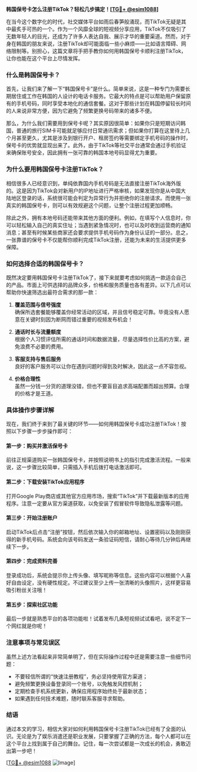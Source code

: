 **韩国保号卡怎么注册TikTok？轻松几步搞定！[[TG💪+ @esim1088](https://t.me/s/esim1088)]**

在当今这个数字化的时代，社交媒体平台如雨后春笋般涌现，而TikTok无疑是其中最炙手可热的一个。作为一个风靡全球的短视频分享应用，TikTok不仅吸引了无数年轻人的目光，还成为了许多人表达自我、展示才华的重要渠道。然而，对于身在韩国的朋友来说，注册TikTok却可能面临一些小麻烦——比如语言障碍、网络限制等。别担心，这篇文章将手把手教你如何用韩国保号卡顺利注册TikTok，让你也能在这个平台上尽情发挥。

### **什么是韩国保号卡？**

首先，让我们来了解一下“韩国保号卡”是什么。简单来说，这是一种专门为需要长期居住或工作在韩国的人设计的电话卡服务。它最大的特点是可以帮助用户保留原有的手机号码，同时享受本地化的通信套餐。这对于那些计划在韩国停留较长时间的人来说非常方便，因为它避免了频繁更换号码带来的诸多不便。

那么，为什么我们需要用到保号卡呢？其实原因很简单：如果你只是短期访问韩国，普通的旅行SIM卡可能就足够应付日常通讯需求；但如果你打算在这里待上几个月甚至更久，尤其是涉及到银行开户、租房签约等需要绑定手机号码的操作时，保号卡的优势就显现出来了。此外，由于TikTok等社交平台通常会通过手机验证来确保账号安全，因此拥有一张可靠的韩国本地号码显得尤为重要。

### **为什么要用韩国保号卡注册TikTok？**

相信很多人已经意识到，单纯依靠国内手机号码是无法直接注册TikTok海外版的。这是因为TikTok会对新用户的IP地址进行严格审核，如果发现你是从中国大陆地区登录的话，系统很可能会判定为异常行为并拒绝你的注册请求。而使用一张真实的韩国保号卡，则可以有效规避这个问题，让整个注册过程更加顺畅。

除此之外，拥有本地号码还能带来其他方面的便利。例如，在填写个人信息时，你可以轻松输入自己的真实住址；当遇到紧急情况时，也可以及时收到运营商的通知消息；甚至有时候某些商家还会要求提供手机号码作为身份认证的一部分。总之，一张靠谱的保号卡不仅能帮你顺利完成TikTok注册，还能为未来的生活提供更多保障。

### **如何选择合适的韩国保号卡？**

既然决定要用韩国保号卡注册TikTok了，接下来就要考虑如何挑选一款适合自己的产品。市面上可供选择的品牌众多，价格和服务质量也各有差异。以下几点可以帮助你快速筛选出最符合需求的那一款：

1. **覆盖范围与信号强度**  
   确保所选套餐能够覆盖你经常活动的区域，并且信号稳定可靠。毕竟没有人愿意在关键时刻因为断网而错过重要的视频发布机会！

2. **通话时长与流量额度**  
   根据个人习惯评估所需的通话时间和数据流量，尽量选择性价比高的方案，避免浪费不必要的费用。

3. **客服支持与售后服务**  
   良好的客户服务可以让你在遇到问题时得到及时解决，因此这一点不容忽视。

4. **价格合理性**  
   虽然一分钱一分货的道理没错，但也不要盲目追求高端配置而超出预算。合理的价格才是王道。

### **具体操作步骤详解**

现在，我们终于来到了最关键的环节——如何用韩国保号卡成功注册TikTok！按照以下步骤一步步操作即可：

#### 第一步：购买并激活保号卡  
前往正规渠道购买一张韩国保号卡，并按照说明书上的指引完成激活流程。一般来说，这一步骤比较简单，只需插入手机后拨打电话激活即可。

#### 第二步：下载安装TikTok应用程序  
打开Google Play商店或其他官方应用市场，搜索“TikTok”并下载最新版本的应用程序。注意一定要从官方渠道获取，以免安装了假冒软件导致隐私泄露等问题。

#### 第三步：开始注册账户  
启动TikTok后点击“注册”按钮，然后依次输入你的邮箱地址、设置密码以及刚刚获得的新手机号码。系统会向该号码发送一条验证码短信，请耐心等待几分钟后再继续下一步。

#### 第四步：完成资料完善  
登录成功后，系统会提示你上传头像、填写昵称等信息。这些内容可以根据个人喜好自由设定，没有硬性规定。不过建议至少上传一张清晰的头像照片，这样更容易吸引粉丝关注哦！

#### 第五步：探索社区功能  
最后一步就是熟悉平台的各项功能啦！试着发布几条短视频试试看吧，说不定下一个网红就是你呢！

### **注意事项与常见误区**

虽然上述方法看起来非常简单明了，但在实际操作过程中还是需要注意一些细节问题：

- 不要轻信所谓的“快速注册教程”，务必坚持使用官方渠道；
- 避免频繁更换设备登录同一个账号，以免触发风控机制；
- 定期检查手机系统更新，确保应用程序始终处于最新状态；
- 如果遇到任何技术难题，随时联系客服寻求帮助。

### **结语**

通过本文的学习，相信大家对如何利用韩国保号卡注册TikTok已经有了全面的认识。无论是为了娱乐消遣还是职业发展，只要掌握了正确的方法，每个人都可以在这个平台上找到属于自己的舞台。记住，每一次尝试都是一次成长的机会，勇敢迈出第一步吧！

[[TG💪+ @esim1088](https://t.me/s/esim1088) ![Image](https://i.postimg.cc/4NQfJmqS/Snipaste-2025-05-13-00-14-12.png)]